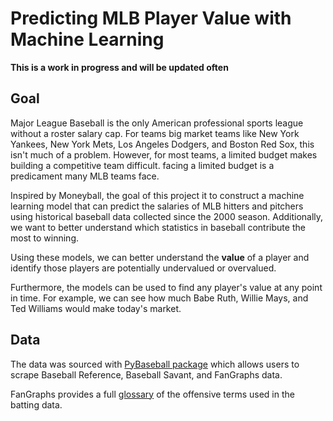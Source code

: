 # Predicting MLB Player Value with Machine Learning

**This is a work in progress and will be updated often**

## Goal
Major League Baseball is the only American professional sports league without a roster salary cap. For teams big market teams like New York Yankees, New York Mets, Los Angeles Dodgers, and Boston Red Sox, this isn't much of a problem. However, for most teams, a limited budget makes building a competitive team difficult. facing a limited budget is a predicament many MLB teams face. 

Inspired by Moneyball, the goal of this project it to construct a machine learning model that can predict the salaries of MLB hitters and pitchers using historical baseball data collected since the 2000 season. Additionally, we want to better understand which statistics in baseball contribute the most to winning. 

Using these models, we can better understand the **value** of a player and identify those players are potentially undervalued or overvalued.

Furthermore, the models can be used to find any player's value at any point in time. For example, we can see how much Babe Ruth, Willie Mays, and Ted Williams would make today's market.


## Data
The data was sourced with [PyBaseball package]("https://github.com/jldbc/pybaseball) which allows users to scrape Baseball Reference, Baseball Savant, and FanGraphs data.

FanGraphs provides a full [glossary](https://library.fangraphs.com/offense/offensive-statistics-list/) of the offensive terms used in the batting data.
